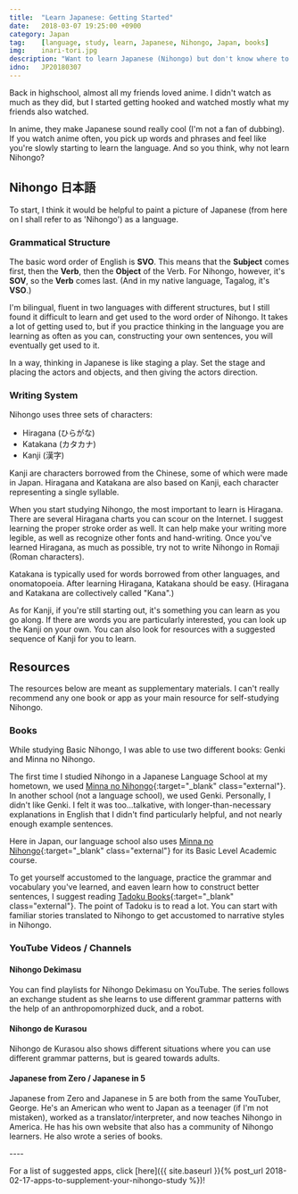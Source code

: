 ```yaml
---
title:  "Learn Japanese: Getting Started"
date:   2018-03-07 19:25:00 +0900
category: Japan
tag:    [language, study, learn, Japanese, Nihongo, Japan, books]
img:	inari-tori.jpg
description: "Want to learn Japanese (Nihongo) but don't know where to start? Here are some tips and resources to help you!"
idno:   JP20180307
---
```


Back in highschool, almost all my friends loved anime. I didn't watch as much as they did, but I started getting hooked and watched mostly what my friends also watched.

In anime, they make Japanese sound really cool (I'm not a fan of dubbing). If you watch anime often, you pick up words and phrases and feel like you're slowly starting to learn the language. And so you think, why not learn Nihongo?

## Nihongo 日本語
To start, I think it would be helpful to paint a picture of Japanese (from here on I shall refer to as 'Nihongo') as a language.
<!--more-->
### Grammatical Structure
The basic word order of English is **SVO**. This means that the **Subject** comes first, then the **Verb**, then the **Object** of the Verb. For Nihongo, however, it's **SOV**, so the **Verb** comes last. (And in my native language, Tagalog, it's **VSO**.)

I'm bilingual, fluent in two languages with different structures, but I still found it difficult to learn and get used to the word order of Nihongo. It takes a lot of getting used to, but if you practice thinking in the language you are learning as often as you can, constructing your own sentences, you will eventually get used to it.

In a way, thinking in Japanese is like staging a play. Set the stage and placing the actors and objects, and then giving the actors direction.

### Writing System
Nihongo uses three sets of characters:
- Hiragana (ひらがな)
- Katakana (カタカナ)
- Kanji (漢字)

Kanji are characters borrowed from the Chinese, some of which were made in Japan. Hiragana and Katakana are also based on Kanji, each character representing a single syllable.

When you start studying Nihongo, the most important to learn is Hiragana. There are several Hiragana charts you can scour on the Internet. I suggest learning the proper stroke order as well. It can help make your writing more legible, as well as recognize other fonts and hand-writing. Once you've learned Hiragana, as much as possible, try not to write Nihongo in Romaji (Roman characters).

Katakana is typically used for words borrowed from other languages, and onomatopoeia. After learning Hiragana, Katakana should be easy. (Hiragana and Katakana are collectively called "Kana".)

As for Kanji, if you're still starting out, it's something you can learn as you go along. If there are words you are particularly interested, you can look up the Kanji on your own. You can also look for resources with a suggested sequence of Kanji for you to learn.

## Resources
The resources below are meant as supplementary materials. I can't really recommend any one book or app as your main resource for self-studying Nihongo.

### Books
While studying Basic Nihongo, I was able to use two different books: Genki and Minna no Nihongo.

The first time I studied Nihongo in a Japanese Language School at my hometown, we used [Minna no Nihongo](http://amzn.to/2tr1iMG){:target="_blank" class="external"}. In another school (not a language school), we used Genki. Personally, I didn't like Genki. I felt it was too...talkative, with longer-than-necessary explanations in English that I didn't find particularly helpful, and not nearly enough example sentences.

<div class="adspace">
<script type="text/javascript">
amzn_assoc_placement = "adunit0";
amzn_assoc_tracking_id = "kimtomcan-20";
amzn_assoc_ad_mode = "search";
amzn_assoc_ad_type = "smart";
amzn_assoc_marketplace = "amazon";
amzn_assoc_region = "US";
amzn_assoc_default_search_phrase = "minna no nihongo";
amzn_assoc_default_category = "All";
amzn_assoc_linkid = "985951b4979d3f6de73ecef04b677157";
amzn_assoc_design = "in_content";
</script>
<script src="//z-na.amazon-adsystem.com/widgets/onejs?MarketPlace=US"></script>
</div>

Here in Japan, our language school also uses [Minna no Nihongo](http://amzn.to/2FpEaiM){:target="_blank" class="external"} for its Basic Level Academic course.

To get yourself accustomed to the language, practice the grammar and vocabulary you've learned, and eaven learn how to construct better sentences, I suggest reading [Tadoku Books](http://amzn.to/2G5cfpO){:target="_blank" class="external"}. The point of Tadoku is to read a lot. You can start with familiar stories translated to Nihongo to get accustomed to narrative styles in Nihongo.

### YouTube Videos / Channels
#### Nihongo Dekimasu
You can find playlists for Nihongo Dekimasu on YouTube. The series follows an exchange student as she learns to use different grammar patterns with the help of an anthropomorphized duck, and a robot.

#### Nihongo de Kurasou
Nihongo de Kurasou also shows different situations where you can use different grammar patterns, but is geared towards adults.

#### Japanese from Zero / Japanese in 5
Japanese from Zero and Japanese in 5 are both from the same YouTuber, George. He's an American who went to Japan as a teenager (if I'm not mistaken), worked as a translator/interpreter, and now teaches Nihongo in America. He has his own website that also has a community of Nihongo learners. He also wrote a series of books.

<div class="adspace">
<script type="text/javascript">
amzn_assoc_placement = "adunit0";
amzn_assoc_tracking_id = "kimtomcan-20";
amzn_assoc_ad_mode = "search";
amzn_assoc_ad_type = "smart";
amzn_assoc_marketplace = "amazon";
amzn_assoc_region = "US";
amzn_assoc_default_search_phrase = "japanese from zero";
amzn_assoc_default_category = "All";
amzn_assoc_linkid = "985951b4979d3f6de73ecef04b677157";
amzn_assoc_design = "in_content";
</script>
<script src="//z-na.amazon-adsystem.com/widgets/onejs?MarketPlace=US"></script>
</div>
----

For a list of suggested apps, click [here]({{ site.baseurl }}{% post_url 2018-02-17-apps-to-supplement-your-nihongo-study %})!